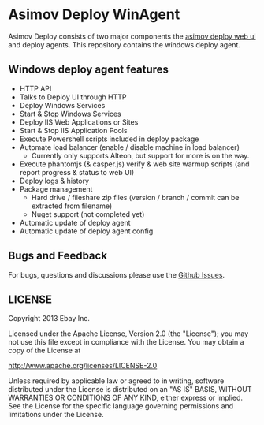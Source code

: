 Asimov Deploy WinAgent
================

Asimov Deploy consists of two major components the [asimov deploy web ui](https://github.com/asimov-deploy) and deploy agents. This repository contains the windows deploy agent.

## Windows deploy agent features
* HTTP API
* Talks to Deploy UI through HTTP
* Deploy Windows Services
* Start & Stop Windows Services
* Deploy IIS Web Applications or Sites
* Start & Stop IIS Application Pools
* Execute Powershell scripts included in deploy package
* Automate load balancer (enable / disable machine in load balancer)
	* Currently only supports Alteon, but support for more is on the way.
* Execute phantomjs (& casper.js) verify & web site warmup scripts (and report progress & status to web UI)
* Deploy logs & history
* Package management
	* Hard drive / fileshare zip files (version / branch / commit can be extracted from filename)
	* Nuget support (not completed yet)
* Automatic update of deploy agent
* Automatic update of deploy agent config

## Bugs and Feedback
For bugs, questions and discussions please use the [Github Issues](https://github.com/asimov-deploy/issues).

## LICENSE
Copyright 2013 Ebay Inc.

Licensed under the Apache License, Version 2.0 (the "License");
you may not use this file except in compliance with the License.
You may obtain a copy of the License at

<http://www.apache.org/licenses/LICENSE-2.0>

Unless required by applicable law or agreed to in writing, software
distributed under the License is distributed on an "AS IS" BASIS,
WITHOUT WARRANTIES OR CONDITIONS OF ANY KIND, either express or implied.
See the License for the specific language governing permissions and
limitations under the License.